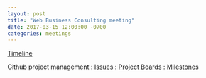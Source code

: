 ```yaml
---
layout: post
title: "Web Business Consulting meeting"
date: 2017-03-15 12:00:00 -0700
categories: meetings
---
```


[Timeline](pro.competitiveswimmer.com)  

Github project management
: [Issues](https://github.com/remy-actual/pro.competitiveswimmer.com/issues)
: [Project Boards](https://github.com/remy-actual/pro.competitiveswimmer.com/projects)
: [Milestones](https://github.com/remy-actual/pro.competitiveswimmer.com/milestones)

